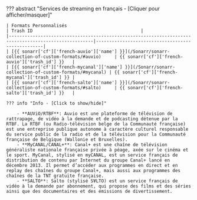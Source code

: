 ??? abstract "Services de streaming en français - [Cliquer pour afficher/masquer]"

    | Formats Personnalisés                                                                                | Trash ID                                         |
    |------------------------------------------------------------------------------------------------------|--------------------------------------------------|
    | [{{ sonarr['cf']['french-auvio']['name'] }}](/Sonarr/sonarr-collection-of-custom-formats/#auvio)     | {{ sonarr['cf']['french-auvio']['trash_id'] }}   |
    | [{{ sonarr['cf']['french-mycanal']['name'] }}](/Sonarr/sonarr-collection-of-custom-formats/#mycanal) | {{ sonarr['cf']['french-mycanal']['trash_id'] }} |
    | [{{ sonarr['cf']['french-salto']['name'] }}](/Sonarr/sonarr-collection-of-custom-formats/#salto)     | {{ sonarr['cf']['french-salto']['trash_id'] }}   |

    ??? info "Info - [Click to show/hide]"

        - **AUViO/RTBF**: Auvio est une plateforme de télévision de rattrapage, de vidéo à la demande et de podcasting détenue par la RTBF. La RTBF (ou Radio-télévision belge de la Communauté française) est une entreprise publique autonome à caractère culturel responsable du service public de la radio et de la télévision pour la Communauté française de Belgique (Wallonie et Bruxelles).
        - **MyCANAL/CANAL+**: Canal+ est une chaîne de télévision généraliste nationale française privée à péage, axée sur le cinéma et le sport. MyCanal, stylisé en myCANAL, est un service français de distribution de contenu par Internet du groupe Canal+ lancé en décembre 2013. Il permet d’accéder aux programmes en direct et en replay des chaînes du groupe Canal+, mais aussi aux programmes des chaînes de la TNT gratuite française.
        - **SALTO**: Salto (stylisé SⱯLTO) est un service français de vidéo à la demande par abonnement, qui propose des films et des séries ainsi que des documentaires et des émissions de divertissement.

